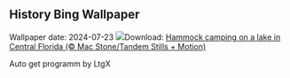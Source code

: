 ## History Bing Wallpaper
Wallpaper date: 2024-07-23
![](https://www.bing.com/th?id=OHR.HammockCamping_EN-CA7138576311_UHD.jpg&w=1000)Download: [Hammock camping on a lake in Central Florida (© Mac Stone/Tandem Stills + Motion)](https://www.bing.com/th?id=OHR.HammockCamping_EN-CA7138576311_UHD.jpg)

Auto get programm by LtgX
